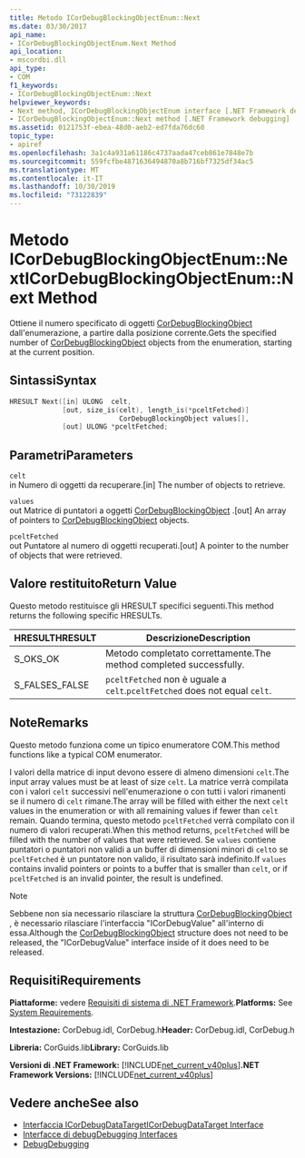 ```yaml
---
title: Metodo ICorDebugBlockingObjectEnum::Next
ms.date: 03/30/2017
api_name:
- ICorDebugBlockingObjectEnum.Next Method
api_location:
- mscordbi.dll
api_type:
- COM
f1_keywords:
- ICorDebugBlockingObjectEnum::Next
helpviewer_keywords:
- Next method, ICorDebugBlockingObjectEnum interface [.NET Framework debugging]
- ICorDebugBlockingObjectEnum::Next method [.NET Framework debugging]
ms.assetid: 0121753f-ebea-48d0-aeb2-ed7fda76dc60
topic_type:
- apiref
ms.openlocfilehash: 3a1c4a931a61186c4737aada47ceb861e7848e7b
ms.sourcegitcommit: 559fcfbe4871636494870a8b716bf7325df34ac5
ms.translationtype: MT
ms.contentlocale: it-IT
ms.lasthandoff: 10/30/2019
ms.locfileid: "73122839"
---
```

# <a name="icordebugblockingobjectenumnext-method"></a><span data-ttu-id="d4e2b-102">Metodo ICorDebugBlockingObjectEnum::Next</span><span class="sxs-lookup"><span data-stu-id="d4e2b-102">ICorDebugBlockingObjectEnum::Next Method</span></span>
<span data-ttu-id="d4e2b-103">Ottiene il numero specificato di oggetti [CorDebugBlockingObject](../../../../docs/framework/unmanaged-api/debugging/cordebugblockingobject-structure.md) dall'enumerazione, a partire dalla posizione corrente.</span><span class="sxs-lookup"><span data-stu-id="d4e2b-103">Gets the specified number of [CorDebugBlockingObject](../../../../docs/framework/unmanaged-api/debugging/cordebugblockingobject-structure.md) objects from the enumeration, starting at the current position.</span></span>  
  
## <a name="syntax"></a><span data-ttu-id="d4e2b-104">Sintassi</span><span class="sxs-lookup"><span data-stu-id="d4e2b-104">Syntax</span></span>  
  
```cpp  
HRESULT Next([in] ULONG  celt,  
             [out, size_is(celt), length_is(*pceltFetched)]  
                           CorDebugBlockingObject values[],  
             [out] ULONG *pceltFetched;  
```  
  
## <a name="parameters"></a><span data-ttu-id="d4e2b-105">Parametri</span><span class="sxs-lookup"><span data-stu-id="d4e2b-105">Parameters</span></span>  
 `celt`  
 <span data-ttu-id="d4e2b-106">in Numero di oggetti da recuperare.</span><span class="sxs-lookup"><span data-stu-id="d4e2b-106">[in] The number of objects to retrieve.</span></span>  
  
 `values`  
 <span data-ttu-id="d4e2b-107">out Matrice di puntatori a oggetti [CorDebugBlockingObject](../../../../docs/framework/unmanaged-api/debugging/cordebugblockingobject-structure.md) .</span><span class="sxs-lookup"><span data-stu-id="d4e2b-107">[out] An array of pointers to [CorDebugBlockingObject](../../../../docs/framework/unmanaged-api/debugging/cordebugblockingobject-structure.md) objects.</span></span>  
  
 `pceltFetched`  
 <span data-ttu-id="d4e2b-108">out Puntatore al numero di oggetti recuperati.</span><span class="sxs-lookup"><span data-stu-id="d4e2b-108">[out] A pointer to the number of objects that were retrieved.</span></span>  
  
## <a name="return-value"></a><span data-ttu-id="d4e2b-109">Valore restituito</span><span class="sxs-lookup"><span data-stu-id="d4e2b-109">Return Value</span></span>  
 <span data-ttu-id="d4e2b-110">Questo metodo restituisce gli HRESULT specifici seguenti.</span><span class="sxs-lookup"><span data-stu-id="d4e2b-110">This method returns the following specific HRESULTs.</span></span>  
  
|<span data-ttu-id="d4e2b-111">HRESULT</span><span class="sxs-lookup"><span data-stu-id="d4e2b-111">HRESULT</span></span>|<span data-ttu-id="d4e2b-112">Descrizione</span><span class="sxs-lookup"><span data-stu-id="d4e2b-112">Description</span></span>|  
|-------------|-----------------|  
|<span data-ttu-id="d4e2b-113">S_OK</span><span class="sxs-lookup"><span data-stu-id="d4e2b-113">S_OK</span></span>|<span data-ttu-id="d4e2b-114">Metodo completato correttamente.</span><span class="sxs-lookup"><span data-stu-id="d4e2b-114">The method completed successfully.</span></span>|  
|<span data-ttu-id="d4e2b-115">S_FALSE</span><span class="sxs-lookup"><span data-stu-id="d4e2b-115">S_FALSE</span></span>|<span data-ttu-id="d4e2b-116">`pceltFetched` non è uguale a `celt`.</span><span class="sxs-lookup"><span data-stu-id="d4e2b-116">`pceltFetched` does not equal `celt`.</span></span>|  
  
## <a name="remarks"></a><span data-ttu-id="d4e2b-117">Note</span><span class="sxs-lookup"><span data-stu-id="d4e2b-117">Remarks</span></span>  
 <span data-ttu-id="d4e2b-118">Questo metodo funziona come un tipico enumeratore COM.</span><span class="sxs-lookup"><span data-stu-id="d4e2b-118">This method functions like a typical COM enumerator.</span></span>  
  
 <span data-ttu-id="d4e2b-119">I valori della matrice di input devono essere di almeno dimensioni `celt`.</span><span class="sxs-lookup"><span data-stu-id="d4e2b-119">The input array values must be at least of size `celt`.</span></span> <span data-ttu-id="d4e2b-120">La matrice verrà compilata con i valori `celt` successivi nell'enumerazione o con tutti i valori rimanenti se il numero di `celt` rimane.</span><span class="sxs-lookup"><span data-stu-id="d4e2b-120">The array will be filled with either the next `celt` values in the enumeration or with all remaining values if fewer than `celt` remain.</span></span> <span data-ttu-id="d4e2b-121">Quando termina, questo metodo `pceltFetched` verrà compilato con il numero di valori recuperati.</span><span class="sxs-lookup"><span data-stu-id="d4e2b-121">When this method returns, `pceltFetched` will be filled with the number of values that were retrieved.</span></span> <span data-ttu-id="d4e2b-122">Se `values` contiene puntatori o puntatori non validi a un buffer di dimensioni minori di `celt`o se `pceltFetched` è un puntatore non valido, il risultato sarà indefinito.</span><span class="sxs-lookup"><span data-stu-id="d4e2b-122">If `values` contains invalid pointers or points to a buffer that is smaller than `celt`, or if `pceltFetched` is an invalid pointer, the result is undefined.</span></span>  
  
> [!NOTE]
> <span data-ttu-id="d4e2b-123">Sebbene non sia necessario rilasciare la struttura [CorDebugBlockingObject](../../../../docs/framework/unmanaged-api/debugging/cordebugblockingobject-structure.md) , è necessario rilasciare l'interfaccia "ICorDebugValue" all'interno di essa.</span><span class="sxs-lookup"><span data-stu-id="d4e2b-123">Although the [CorDebugBlockingObject](../../../../docs/framework/unmanaged-api/debugging/cordebugblockingobject-structure.md) structure does not need to be released, the "ICorDebugValue" interface inside of it does need to be released.</span></span>  
  
## <a name="requirements"></a><span data-ttu-id="d4e2b-124">Requisiti</span><span class="sxs-lookup"><span data-stu-id="d4e2b-124">Requirements</span></span>  
 <span data-ttu-id="d4e2b-125">**Piattaforme:** vedere [Requisiti di sistema di .NET Framework](../../../../docs/framework/get-started/system-requirements.md).</span><span class="sxs-lookup"><span data-stu-id="d4e2b-125">**Platforms:** See [System Requirements](../../../../docs/framework/get-started/system-requirements.md).</span></span>  
  
 <span data-ttu-id="d4e2b-126">**Intestazione:** CorDebug.idl, CorDebug.h</span><span class="sxs-lookup"><span data-stu-id="d4e2b-126">**Header:** CorDebug.idl, CorDebug.h</span></span>  
  
 <span data-ttu-id="d4e2b-127">**Libreria:** CorGuids.lib</span><span class="sxs-lookup"><span data-stu-id="d4e2b-127">**Library:** CorGuids.lib</span></span>  
  
 <span data-ttu-id="d4e2b-128">**Versioni di .NET Framework:** [!INCLUDE[net_current_v40plus](../../../../includes/net-current-v40plus-md.md)]</span><span class="sxs-lookup"><span data-stu-id="d4e2b-128">**.NET Framework Versions:** [!INCLUDE[net_current_v40plus](../../../../includes/net-current-v40plus-md.md)]</span></span>  
  
## <a name="see-also"></a><span data-ttu-id="d4e2b-129">Vedere anche</span><span class="sxs-lookup"><span data-stu-id="d4e2b-129">See also</span></span>

- [<span data-ttu-id="d4e2b-130">Interfaccia ICorDebugDataTarget</span><span class="sxs-lookup"><span data-stu-id="d4e2b-130">ICorDebugDataTarget Interface</span></span>](../../../../docs/framework/unmanaged-api/debugging/icordebugdatatarget-interface.md)
- [<span data-ttu-id="d4e2b-131">Interfacce di debug</span><span class="sxs-lookup"><span data-stu-id="d4e2b-131">Debugging Interfaces</span></span>](../../../../docs/framework/unmanaged-api/debugging/debugging-interfaces.md)
- [<span data-ttu-id="d4e2b-132">Debug</span><span class="sxs-lookup"><span data-stu-id="d4e2b-132">Debugging</span></span>](../../../../docs/framework/unmanaged-api/debugging/index.md)
